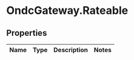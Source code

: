 # OndcGateway.Rateable

## Properties
Name | Type | Description | Notes
------------ | ------------- | ------------- | -------------
